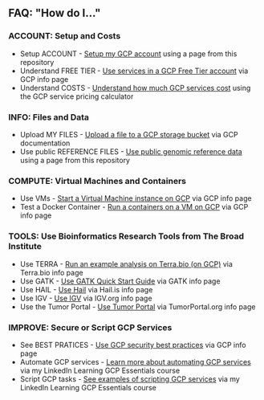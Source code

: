 ## FAQ: "How do I..."

### ACCOUNT: Setup and Costs
- Setup ACCOUNT - [Setup my GCP account](https://github.com/lynnlangit/gcp-for-bioinformatics/blob/master/0_Setup_GCP_account/1_Setup_GCP_Account.md) using a page from this repository
- Understand FREE TIER - [Use services in a GCP Free Tier account](https://cloud.google.com/free/docs/gcp-free-tier) via GCP info page
- Understand COSTS - [Understand how much GCP services cost](https://cloud.google.com/products/calculator/) using the GCP service pricing calculator

### INFO: Files and Data
- Upload MY FILES - [Upload a file to a GCP storage bucket](https://cloud.google.com/storage/docs/uploading-objects) via GCP documentation
- Use public REFERENCE FILES - [Use public genomic reference data](https://github.com/lynnlangit/gcp-for-bioinformatics/blob/master/1_Files_%26_Data/2_Use_public_genomic_datasets.md) using a page from this repository

### COMPUTE: Virtual Machines and Containers
- Use VMs - [Start a Virtual Machine instance on GCP](https://cloud.google.com/compute/docs/quickstart-linux) via GCP info page
- Test a Docker Container - [Run a containers on a VM on GCP](https://cloud.google.com/compute/docs/containers/deploying-containers) via GCP info page

### TOOLS: Use Bioinformatics Research Tools from The Broad Institute
- Use TERRA - [Run an example analysis on Terra.bio (on GCP)](https://app.terra.bio/#library/showcase) via Terra.bio info page
- Use GATK - [Use GATK Quick Start Guide](https://software.broadinstitute.org/gatk/documentation/quickstart.php) via GATK info page
- Use HAIL - [Use Hail](https://hail.is/) via Hail.is info page
- Use IGV - [Use IGV](https://igv.org/) via IGV.org info page
- Use the Tumor Portal - [Use Tumor Portal](http://www.tumorportal.org/) via TumorPortal.org info page

### IMPROVE: Secure or Script GCP Services

- See BEST PRATICES - [Use GCP security best practices](https://cloud.google.com/iam/docs/using-iam-securely) via GCP info page
- Automate GCP services - [Learn more about automating GCP services](https://www.linkedin.com/learning/google-cloud-platform-essential-training-3) via my LinkedIn Learning GCP Essentials course
- Script GCP tasks - [See examples of scripting GCP services](https://github.com/lynnlangit/gcp-essentials) via my LinkedIn Learning GCP Essentials course